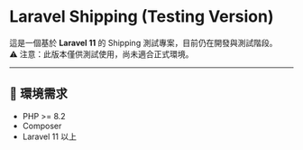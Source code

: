 # Laravel Shipping (Testing Version)

這是一個基於 **Laravel 11** 的 Shipping 測試專案，目前仍在開發與測試階段。  
⚠️ 注意：此版本僅供測試使用，尚未適合正式環境。

---

## 🚀 環境需求

- PHP >= 8.2
- Composer
- Laravel 11 以上
